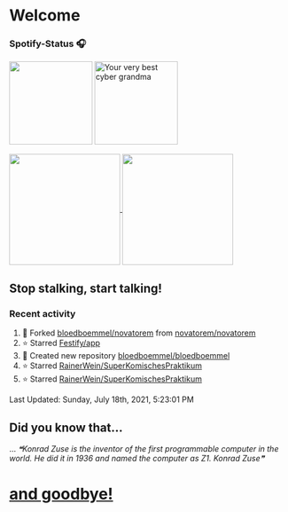 # Welcome
### Spotify-Status 🎧
<p float="left" >
  <img src="https://novatorem-amber-nine.vercel.app/api/spotify" height="150px"/>
  <img alt="Your very best cyber grandma" src="https://thekenyonthrill.files.wordpress.com/2013/10/44-grandma-computer-e1381195849436.jpg" height="150px"/>
</p>


<a href="https://github.com/bloedboemmel">
  <img align="center" src="https://letstrys-bloedboemmel.vercel.app/api/?username=bloedboemmel&show_icons=true&theme=radical" height="200"/>
  
</a>
<a href="https://github.com/bloedboemmel">
  <img align="center" src="https://letstrys-bloedboemmel.vercel.app/api/top-langs/?username=bloedboemmel&theme=radical"  height="200"/>
</a>

## Stop stalking, start talking!
### Recent activity
<!--RECENT_ACTIVITY:start-->
1. 🔱 Forked [bloedboemmel/novatorem](https://github.com/bloedboemmel/novatorem) from [novatorem/novatorem](https://github.com/novatorem/novatorem)
2. ⭐ Starred [Festify/app](https://github.com/Festify/app)
3. 📔 Created new repository [bloedboemmel/bloedboemmel](https://github.com/bloedboemmel/bloedboemmel)
4. ⭐ Starred [RainerWein/SuperKomischesPraktikum](https://github.com/RainerWein/SuperKomischesPraktikum)
5. ⭐ Starred [RainerWein/SuperKomischesPraktikum](https://github.com/RainerWein/SuperKomischesPraktikum)
<!--RECENT_ACTIVITY:end-->

<!--RECENT_ACTIVITY:last_update-->
Last Updated: Sunday, July 18th, 2021, 5:23:01 PM
<!--RECENT_ACTIVITY:last_update_end-->


## Did you know that...
... <!--STARTS_HERE_QUOTE_README-->
<i>❝Konrad Zuse is the inventor of the first programmable computer in the world. He did it in 1936 and named the computer as Z1. Konrad Zuse❞</i>
<!--ENDS_HERE_QUOTE_README-->

# **[and goodbye!](http://www.5z8.info/open.exe_h2n6lk_worm)**
